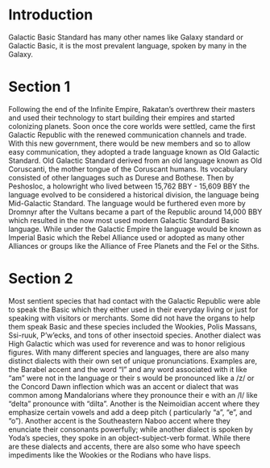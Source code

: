 # Introduction

Galactic Basic Standard has many other names like Galaxy standard or Galactic Basic, it is the most prevalent language, spoken by many in the Galaxy.

# Section 1

Following the end of the Infinite Empire, Rakatan’s overthrew their masters and used their technology to start building their empires and started colonizing planets.
Soon once the core worlds were settled, came the first Galactic Republic with the renewed communication channels and trade.
With this new government, there would be new members and so to allow easy communication, they adopted a trade language known as Old Galactic Standard.
Old Galactic Standard derived from an old language known as Old Coruscanti, the mother tongue of the Coruscant humans.
Its vocabulary consisted of other languages such as Durese and Bothese.
Then by Peshosloc, a holowright who lived between 15,762 BBY - 15,609 BBY the language evolved to be considered a historical division, the language being Mid-Galactic Standard.
The language would be furthered even more by Dromnyr after the Vultans became a part of the Republic around 14,000 BBY which resulted in the now most used modern Galactic Standard Basic language.
While under the Galactic Empire the language would be known as Imperial Basic which the Rebel Alliance used or adopted as many other Alliances or groups like the Alliance of Free Planets and the Fel or the Siths.

# Section 2

Most sentient species that had contact with the Galactic Republic were able to speak the Basic which they either used in their everyday living or just for speaking with visitors or merchants.
Some did not have the organs to help them speak Basic and these species included the Wookies, Polis Massans, Ssi-ruuk, P’w’ecks, and tons of other insectoid species.
Another dialect was High Galactic which was used for reverence and was to honor religious figures.
With many different species and languages, there are also many distinct dialects with their own set of unique pronunciations.
Examples are, the Barabel accent and the word “I” and any word associated with it like “am” were not in the language or their s would be pronounced like a /z/ or the Concord Dawn inflection which was an accent or dialect that was common among Mandalorians where they pronounce their e with an /I/ like “delta” pronounce with “dilta”.
Another is the Neimoidian accent where they emphasize certain vowels and add a deep pitch ( particularly “a”, “e”, and “o”).
Another accent is the Southeastern Naboo accent where they enunciate their consonants powerfully; while another dialect is spoken by Yoda’s species, they spoke in an object-subject-verb format.
While there are these dialects and accents, there are also some who have speech impediments like the Wookies or the Rodians who have lisps.
